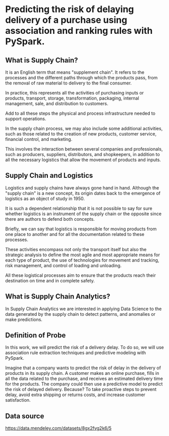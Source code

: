 # Predicting the risk of delaying delivery of a purchase using association and ranking rules with PySpark.
## What is Supply Chain?
It is an English term that means "supplement chain". It refers to the processes and the different paths through which the products pass, from the removal of raw material to delivery to the final consumer.

In practice, this represents all the activities of purchasing inputs or products, transport, storage, transformation, packaging, internal management, sale, and distribution to customers.

Add to all these steps the physical and process infrastructure needed to support operations.

In the supply chain process, we may also include some additional activities, such as those related to the creation of new products, customer service, financial control, and marketing.

This involves the interaction between several companies and professionals, such as producers, suppliers, distributors, and shopkeepers, in addition to all the necessary logistics that allow the movement of products and inputs.
## Supply Chain and Logistics
Logistics and supply chains have always gone hand in hand. Although the "supply chain" is a new concept, its origin dates back to the emergence of logistics as an object of study in 1950.

It is such a dependent relationship that it is not possible to say for sure whether logistics is an instrument of the supply chain or the opposite since there are authors to defend both concepts.

Briefly, we can say that logistics is responsible for moving products from one place to another and for all the documentation related to these processes.

These activities encompass not only the transport itself but also the strategic analysis to define the most agile and most appropriate means for each type of product, the use of technologies for movement and tracking, risk management, and control of loading and unloading.

All these logistical processes aim to ensure that the products reach their destination on time and in complete safety.
## What is Supply Chain Analytics?
In Supply Chain Analytics we are interested in applying Data Science to the data generated by the supply chain to detect patterns, and anomalies or make predictions.
## Definition of Probe
In this work, we will predict the risk of a delivery delay. To do so, we will use association rule extraction techniques and predictive modeling with PySpark.

Imagine that a company wants to predict the risk of delay in the delivery of products in its supply chain. A customer makes an online purchase, fills in all the data related to the purchase, and receives an estimated delivery time for the products. The company could then use a predictive model to predict the risk of delayed delivery. Because? To take proactive steps to prevent delay, avoid extra shipping or returns costs, and increase customer satisfaction.

## Data source
https://data.mendeley.com/datasets/8gx2fvg2k6/5
